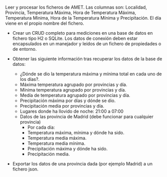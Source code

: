 Leer y procesar los ficheros de AMET.
Las columnas son:
Localidad, Provincia, Temperatura Máxima, Hora de Temperatura Máxima, Temperatura Mínima, Hora de la Temperatura Mínima y Precipitación.
El día viene en el propio nombre del fichero.

- Crear un CRUD completo para mediciones en una base de datos en fichero tipo H2 o SQLite. Los datos de conexión deben estar encapsulados en un manejador y leídos de un fichero de propiedades o de entorno.
- Obtener las siguiente información tras recuperar los datos de la base de datos:
  -  ¿Dónde se dio la temperatura máxima y mínima total en cada uno de los días?.
  -  Máxima temperatura agrupado por provincias y día.
  -  Mínima temperatura agrupado por provincias y día.
  -  Medía de temperatura agrupado por provincias y día.
  -  Precipitación máxima por días y dónde se dio.
  -  Precipitación media por provincias y día.
  -  Lugares donde ha llovido de noche: 21:00 a 07:00
  -  Datos de las provincia de Madrid (debe funcionar para cualquier provincia)
     -  Por cada día:
     -  Temperatura máxima, mínima y dónde ha sido.
     -  Temperatura media máxima.
     -  Temperatura media mínima.
     -  Precipitación máxima y dónde ha sido.
     -  Precipitación media.

- Exportar los datos de una provincia dada (por ejemplo Madrid) a un fichero json.


